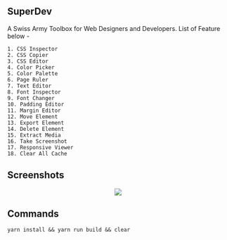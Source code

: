 ## SuperDev

A Swiss Army Toolbox for Web Designers and Developers.
List of Feature below -

```
1. CSS Inspector
2. CSS Copier
3. CSS Editor
4. Color Picker
5. Color Palette
6. Page Ruler
7. Text Editor
8. Font Inspector
9. Font Changer
10. Padding Editor
11. Margin Editor
12. Move Element
13. Export Element
14. Delete Element
15. Extract Media
16. Take Screenshot
17. Responsive Viewer
18. Clear All Cache
```

## Screenshots

<p align="center">
  <img src="https://github.com/twoabd/SuperDev/blob/main/screenshots/1.png">
</p>

## Commands

```
yarn install && yarn run build && clear
```
